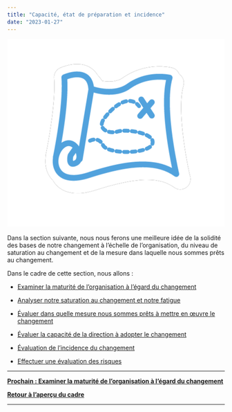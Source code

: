 ```yaml
---
title: "Capacité, état de préparation et incidence"
date: "2023-01-27"
---
```


![](/images/FLC-Strategizing.png)

Dans la section suivante, nous nous ferons une meilleure idée de la solidité des bases de notre changement à l’échelle de l’organisation, du niveau de saturation au changement et de la mesure dans laquelle nous sommes prêts au changement.

Dans le cadre de cette section, nous allons :

- [Examiner la maturité de l’organisation à l’égard du changement](/framework-for-leading-change/maturite-de-lorganisation-a-legard-du-changement/)

- [Analyser notre saturation au changement et notre fatigue](/framework-for-leading-change/saturation-au-changement-et-fatigue/)

- [Évaluer dans quelle mesure nous sommes prêts à mettre en œuvre le changement](/framework-for-leading-change/evaluer-dans-quelle-mesure-nous-sommes-prets-a-mettre-en-oeuvre-le-changement/)

- [Évaluer la capacité de la direction à adopter le changement](/framework-for-leading-change/evaluer-la-capacite-de-la-direction-a-adopter-le-changement/)

- [Évaluation de l’incidence du changement](/framework-for-leading-change/evaluation-de-lincidence-du-changement/)

- [Effectuer une évaluation des risques](/framework-for-leading-change/comprendre-nos-risques/)

* * *

[**Prochain : Examiner la maturité de l’organisation à l’égard du changement**](/framework-for-leading-change/maturite-de-lorganisation-a-legard-du-changement/)

[**Retour à l’aperçu du cadre**](/framework-for-leading-change/un-cadre-pour-diriger-le-changement/)

* * *
